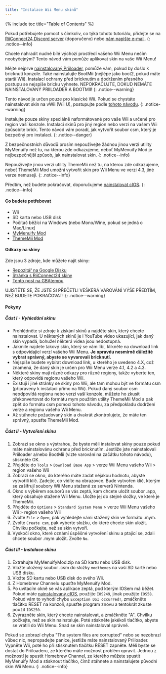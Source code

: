 ```yaml
---
title: "Instalace Wii Menu skinů"
---
```


{% include toc title="Table of Contents" %}

Pokud potřebujete pomoct s čímkoliv, co týká tohoto tutoriálu, přidejte se na [RiiConnect24 Discord server](https://discord.gg/rc24) (doporučeno) nebo [nám napište e-mail](mailto:support@riiconnect24.net).
{: .notice--info}

Chcete nahradit nudné bílé výchozí prostředí vašeho Wii Menu nečím neobyčejným? Tento návod vám pomůže aplikovat skin na vaše Wii Menu!

Mějte nejprve [nainstalovaný Priiloader](priiloader), pomůže vám, pokud by došlo k bricknutí konzole. Také nainstalujte BootMii (nejlépe jako boot2, pokud máte starší Wii). Instalací ochrany před bricknutím a dodržením přesného postupu se nejspíše bricku vyhnete. NEPOKRAČUJTE, DOKUD NEMÁTE NAINSTALOVANÝ PRIILOADER A BOOTMII!
{: .notice--warning}

Tento návod je určen pouze pro klasické Wii. Pokud se chystáte nainstalovat skin na vWii (Wii U), postupujte podle [tohoto návodu](themes-vwii).
{: .notice--warning}

Instalujte pouze skiny speciálně naformátované pro vaše Wii a určené pro region vaší konzole. Instalací skinů pro jiný region nebo verzi na vašem Wii způsobíte brick. Tento návod vám poradí, jak vytvořit soubor csm, který je bezpečný pro instalaci.
{: .notice--danger}

Z bezpečnostních důvodů prosím nepoužívejte žádnou jinou verzi utility MyMenuify než tu, na kterou zde odkazujeme, neboť MyMenuify Mod je nejbezpečnější způsob, jak nainstalovat skin.
{: .notice--info}

Nepoužívejte jinou verzi utility ThemeMii než tu, na kterou zde odkazujeme, neboť ThemeMii Mod umožní vytvořit skin pro Wii Menu ve verzi 4.3, jiné verze nemusejí.
{: .notice--info}

Předtím, než budete pokračovat, doporučujeme [nainstalovat cIOS](cios).
{: .notice--info}

#### Co budete potřebovat

* Wii
* SD karta nebo USB disk
* Počítač běžící na Windows (nebo Mono/Wine, pokud se jedná o Mac/Linux)
* [MyMenuify Mod](https://hbb1.oscwii.org/hbb/MyMenuifyMod/MyMenuifyMod.zip)
* [ThemeMii Mod](/assets/files/New_Thememii_MOD.zip)

#### Odkazy na skiny

Zde jsou 3 zdroje, kde můžete najít skiny:

* [Repozitář na Google Disku](https://drive.google.com/drive/folders/19tyeVQ--bJ0ZUTNg5yvAGvc3G4-euEpm?usp=sharing)
* [Stránka s RiiConnect24 skiny](https://rc24.xyz/goodies/themes/)
* [Tento post na GBAtempu](https://gbatemp.net/threads/wii-theme-team-creations-v2.336596/)

UJISTĚTE SE, ŽE JSTE SI PŘEČETLI VEŠKERÁ VAROVÁNÍ VÝŠE PŘEDTÍM, NEŽ BUDETE POKRAČOVAT!
{: .notice--warning}

#### Pokyny

##### Část I - Vyhledání skinu

* Prohlédněte si zdroje k získání skinů a najděte skin, který chcete nainstalovat. U některých skinů je i YouTube video ukazující, jak daný skin vypadá, bohužel některá videa jsou nedostupná.
* Jakmile najdete takový skin, který se vám líbí, klikněte na download link s odpovídající verzí vašeho Wii Menu. **Je opravdu nesmírně důležité vybrat správný, abyste se vyvarovali bricknutí.**
* Nejspíše budete vybírat download link, u kterého je uvedeno 4.X, což znamená, že daný skin je určen pro Wii Menu verze 4.1, 4.2 a 4.3.
* Některé skiny mají různé odkazy pro různé regiony, takže vyberte ten, který odpovídá regionu vašeho Wii.
* Existují i jiné stránky se skiny pro Wii, ale tam mohou být ve formátu csm (připraveny k instalaci přímo na Wii). Pokud daný soubor csm neodpovídá regionu nebo verzi vaší konzole, můžete ho zkusit překonvertovat do formátu mym použitím utility ThemeMii Mod a pak zpět do formátu csm pomocí tohoto návodu, za předpokladu dodržení verze a regionu vašeho Wii Menu.
* Až stáhnete požadovaný skin a dvakrát zkontrolujete, že máte ten správný, spusťte ThemeMii Mod.

##### Část II - Vytvoření skinu

1. Zobrazí se okno s výstrahou, že byste měli instalovat skiny pouze pokud máte nainstalovánu ochranu před bricknutím. Jestliže jste nainstalovali Priiloader a/nebo BootMii (vizte varování na začátku tohoto návodu), stiskněte OK.
2. Přejděte do `Tools` > `Download Base App` > verze Wii Menu vašeho Wii > region vašeho Wii
3. Zobrazí se okno, do kterého máte zadat nějakou hodnotu, abyste vytvořili klíč. Zadejte, co vidíte na obrazovce. Bude vytvořen klíč, kterým se zašifrují soubory Wii Menu stažené ze serverů Nintenda.
4. Okno s výběrem souborů se vás zeptá, kam chcete uložit soubor .app, který obsahuje stažené Wii Menu. Uložte jej do stejné složky, ve které je ThemeMii.
5. Přejděte do `Options` > `Standard System Menu` > verze Wii Menu vašeho Wii > region vašeho Wii
6. Zvolte `File` > `Open`, pak vyhledejte vámi stažený skin ve formátu .mym.
7. Zvolte `Create csm`, pak vyberte složku, do které chcete skin uložit. Chvilku počkejte, než se skin vytvoří.
8. Vyskočí okno, které oznámí úspěšné vytvoření skinu a ptající se, zdali chcete soubor .mym uložit. Zvolte `No`.

##### Část III - Instalace skinu

1. Extrahujte MyMenuifyMod.zip na SD kartu nebo USB disk.
2. Vložte uložený soubor .csm do složky `modthemes` na vaší SD kartě nebo USB disku.
3. Vložte SD kartu nebo USB disk do svého Wii.
4. Z Homebrew Channelu spusťte MyMenuify Mod.
5. Po uvítacím okně se vás aplikace zeptá, pod kterým IOSem má běžet. Pokud máte [nainstalovaný cIOS](cios), použijte `IOS249`, jinak použijte `IOS58`. Pokud vám to vyhodí chybu `Exception DSI occurred!`, zmáčkněte tlačítko RESET na konzoli, spusťte program znovu a tentokrát zkuste použit `IOS250`.
6. Zvýrazněte skin, který chcete nainstalovat, a zmáčkněte "A". Chvilku počkejte, než se skin nainstaluje. Poté stiskněte jakékoli tlačítko, abyste se vrátili do Wii Menu. Snad se skin nainstaloval správně.

Pokud se zobrazí chyba "The system files are corrupted" nebo se nezobrazí vůbec nic, nepropadejte panice, jestliže máte nainstalovaný Priiloader. Vypněte Wii, poté ho při stisknutém tlačítku RESET zapněte. Měli byste se dostat do Priiloaderu, ze kterého máte možnost problém opravit. Jednou z možností je spustit Homebrew Channel, ze kterého můžete spustit MyMenuify Mod a stisknout tlačítko, čímž stáhnete a nainstalujete původní skin Wii Menu.
{: .notice--info}
